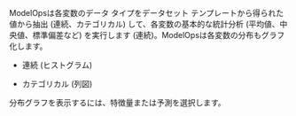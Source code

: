 ModelOpsは各変数のデータ タイプをデータセット テンプレートから得られた値から抽出 (連続、カテゴリカル) して、各変数の基本的な統計分析 (平均値、中央値、標準偏差など) を実行します (連続)。ModelOpsは各変数の分布もグラフ化します。

-   連続 (ヒストグラム)


-   カテゴリカル (列図)


分布グラフを表示するには、特徴量または予測を選択します。

